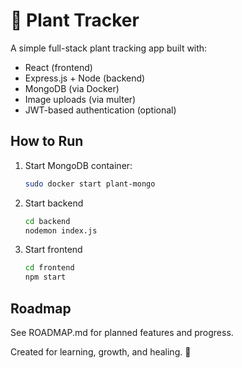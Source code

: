 # 🌱 Plant Tracker

A simple full-stack plant tracking app built with:

- React (frontend)
- Express.js + Node (backend)
- MongoDB (via Docker)
- Image uploads (via multer)
- JWT-based authentication (optional)

## How to Run

1. Start MongoDB container:

   ```bash
   sudo docker start plant-mongo
   ```

2. Start backend

   ```bash
   cd backend
   nodemon index.js
   ```

3. Start frontend

   ```bash
   cd frontend
   npm start
   ```

## Roadmap

See ROADMAP.md for planned features and progress.

Created for learning, growth, and healing. 🌿
